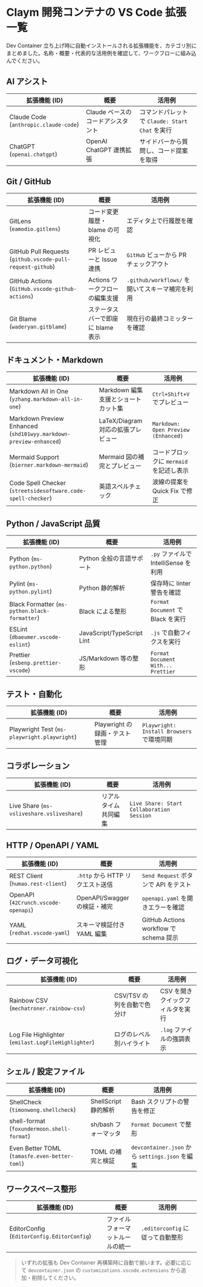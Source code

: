 # Claym 開発コンテナの VS Code 拡張一覧

Dev Container 立ち上げ時に自動インストールされる拡張機能を、カテゴリ別にまとめました。名称・概要・代表的な活用例を確認して、ワークフローに組み込んでください。

## AI アシスト

| 拡張機能 (ID) | 概要 | 活用例 |
| --- | --- | --- |
| Claude Code (`anthropic.claude-code`) | Claude ベースのコードアシスタント | コマンドパレットで `Claude: Start Chat` を実行|
| ChatGPT (`openai.chatgpt`) | OpenAI ChatGPT 連携拡張 | サイドバーから質問し、コード提案を取得 |

## Git / GitHub

| 拡張機能 (ID) | 概要 | 活用例 |
| --- | --- | --- |
| GitLens (`eamodio.gitlens`) | コード変更履歴・ blame の可視化 | エディタ上で行履歴を確認 |
| GitHub Pull Requests (`github.vscode-pull-request-github`) | PR レビューと Issue 連携 | `GitHub` ビューから PR チェックアウト |
| GitHub Actions (`GitHub.vscode-github-actions`) | Actions ワークフローの編集支援 | `.github/workflows/` を開いてスキーマ補完を利用 |
| Git Blame (`waderyan.gitblame`) | ステータスバーで即座に blame 表示 | 現在行の最終コミッターを確認 |

## ドキュメント・Markdown

| 拡張機能 (ID) | 概要 | 活用例 |
| --- | --- | --- |
| Markdown All in One (`yzhang.markdown-all-in-one`) | Markdown 編集支援とショートカット集 | `Ctrl+Shift+V` でプレビュー |
| Markdown Preview Enhanced (`shd101wyy.markdown-preview-enhanced`) | LaTeX/Diagram 対応の拡張プレビュー | `Markdown: Open Preview (Enhanced)` |
| Mermaid Support (`bierner.markdown-mermaid`) | Mermaid 図の補完とプレビュー | コードブロックに `mermaid` を記述し表示 |
| Code Spell Checker (`streetsidesoftware.code-spell-checker`) | 英語スペルチェック | 波線の提案を Quick Fix で修正 |

## Python / JavaScript 品質

| 拡張機能 (ID) | 概要 | 活用例 |
| --- | --- | --- |
| Python (`ms-python.python`) | Python 全般の言語サポート | `.py` ファイルで IntelliSense を利用 |
| Pylint (`ms-python.pylint`) | Python 静的解析 | 保存時に linter 警告を確認 |
| Black Formatter (`ms-python.black-formatter`) | Black による整形 | `Format Document` で Black を実行 |
| ESLint (`dbaeumer.vscode-eslint`) | JavaScript/TypeScript Lint | `.js` で自動フィクスを実行 |
| Prettier (`esbenp.prettier-vscode`) | JS/Markdown 等の整形 | `Format Document With... Prettier` |

## テスト・自動化

| 拡張機能 (ID) | 概要 | 活用例 |
| --- | --- | --- |
| Playwright Test (`ms-playwright.playwright`) | Playwright の録画・テスト管理 | `Playwright: Install Browsers` で環境同期 |

## コラボレーション

| 拡張機能 (ID) | 概要 | 活用例 |
| --- | --- | --- |
| Live Share (`ms-vsliveshare.vsliveshare`) | リアルタイム共同編集 | `Live Share: Start Collaboration Session` |

## HTTP / OpenAPI / YAML

| 拡張機能 (ID) | 概要 | 活用例 |
| --- | --- | --- |
| REST Client (`humao.rest-client`) | `.http` から HTTP リクエスト送信 | `Send Request` ボタンで API をテスト |
| OpenAPI (`42Crunch.vscode-openapi`) | OpenAPI/Swagger の検証・補完 | `openapi.yaml` を開きエラーを確認 |
| YAML (`redhat.vscode-yaml`) | スキーマ検証付き YAML 編集 | GitHub Actions workflow で schema 提示 |

## ログ・データ可視化

| 拡張機能 (ID) | 概要 | 活用例 |
| --- | --- | --- |
| Rainbow CSV (`mechatroner.rainbow-csv`) | CSV/TSV の列を自動で色分け | CSV を開きクイックフィルタを実行 |
| Log File Highlighter (`emilast.LogFileHighlighter`) | ログのレベル別ハイライト | `.log` ファイルの強調表示 |

## シェル / 設定ファイル

| 拡張機能 (ID) | 概要 | 活用例 |
| --- | --- | --- |
| ShellCheck (`timonwong.shellcheck`) | ShellScript 静的解析 | Bash スクリプトの警告を修正 |
| shell-format (`foxundermoon.shell-format`) | sh/bash フォーマッタ | `Format Document` で整形 |
| Even Better TOML (`tamasfe.even-better-toml`) | TOML の補完と検証 | `devcontainer.json` から `settings.json` を編集 |

## ワークスペース整形

| 拡張機能 (ID) | 概要 | 活用例 |
| --- | --- | --- |
| EditorConfig (`EditorConfig.EditorConfig`) | ファイルフォーマットルールの統一 | `.editorconfig` に従って自動整形 |

> いずれの拡張も Dev Container 再構築時に自動で揃います。必要に応じて `devcontainer.json` の `customizations.vscode.extensions` から追加・削除してください。
